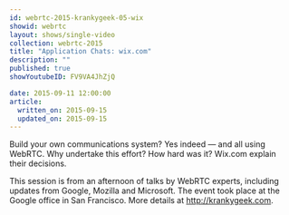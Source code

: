 ```yaml
---
id: webrtc-2015-krankygeek-05-wix
showid: webrtc
layout: shows/single-video
collection: webrtc-2015
title: "Application Chats: wix.com"
description: ""
published: true
showYoutubeID: FV9VA4JhZjQ

date: 2015-09-11 12:00:00
article:
  written_on: 2015-09-15
  updated_on: 2015-09-15
---
```

Build your own communications system? Yes indeed — and all using WebRTC. Why undertake this effort? How hard was it? Wix.com explain their decisions.

This session is from an afternoon of talks by WebRTC experts, including updates from Google, Mozilla and Microsoft. The event took place at the Google office in San Francisco. More details at http://krankygeek.com.
